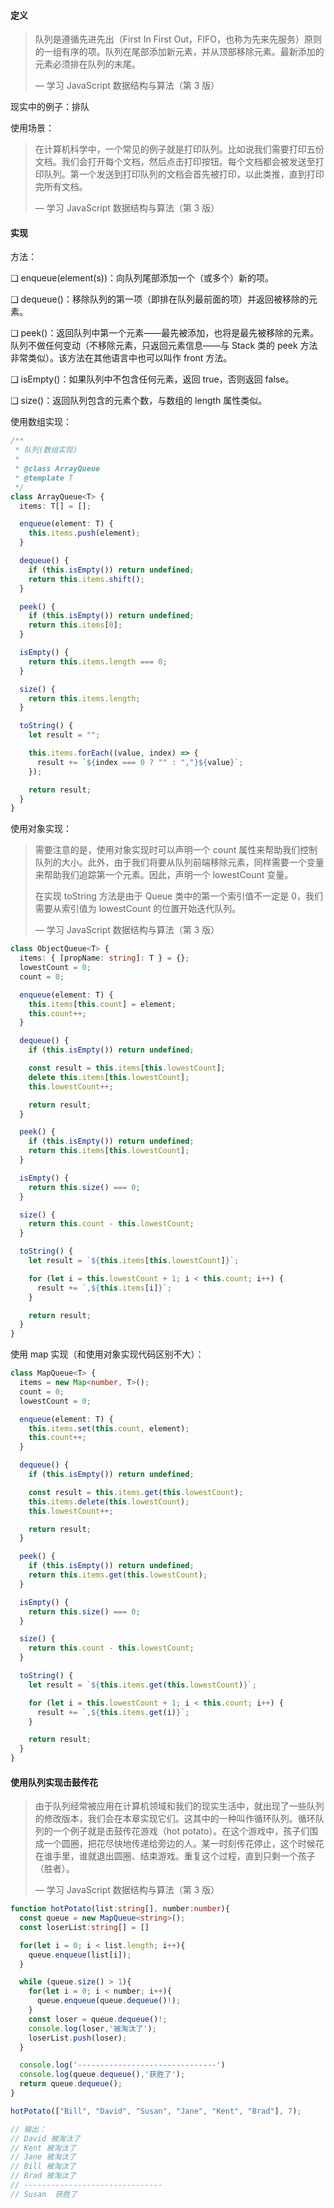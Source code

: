 #### 定义

> 队列是遵循先进先出（First In First Out，FIFO，也称为先来先服务）原则的一组有序的项。队列在尾部添加新元素，并从顶部移除元素。最新添加的元素必须排在队列的末尾。
>
> — 学习 JavaScript 数据结构与算法（第 3 版）

现实中的例子：排队

使用场景：

> 在计算机科学中，一个常见的例子就是打印队列。比如说我们需要打印五份文档。我们会打开每个文档，然后点击打印按钮。每个文档都会被发送至打印队列。第一个发送到打印队列的文档会首先被打印，以此类推，直到打印完所有文档。
>
> — 学习 JavaScript 数据结构与算法（第 3 版）

#### 实现

方法：

❑ enqueue(element(s))：向队列尾部添加一个（或多个）新的项。

❑ dequeue()：移除队列的第一项（即排在队列最前面的项）并返回被移除的元素。

❑ peek()：返回队列中第一个元素——最先被添加，也将是最先被移除的元素。队列不做任何变动（不移除元素，只返回元素信息——与 Stack 类的 peek 方法非常类似）。该方法在其他语言中也可以叫作 front 方法。

❑ isEmpty()：如果队列中不包含任何元素，返回 true，否则返回 false。

❑ size()：返回队列包含的元素个数，与数组的 length 属性类似。

使用数组实现：

```typescript
/**
 * 队列(数组实现)
 *
 * @class ArrayQueue
 * @template T
 */
class ArrayQueue<T> {
  items: T[] = [];

  enqueue(element: T) {
    this.items.push(element);
  }

  dequeue() {
    if (this.isEmpty()) return undefined;
    return this.items.shift();
  }

  peek() {
    if (this.isEmpty()) return undefined;
    return this.items[0];
  }

  isEmpty() {
    return this.items.length === 0;
  }

  size() {
    return this.items.length;
  }

  toString() {
    let result = "";

    this.items.forEach((value, index) => {
      result += `${index === 0 ? "" : ","}${value}`;
    });

    return result;
  }
}
```

使用对象实现：

> 需要注意的是，使用对象实现时可以声明一个 count 属性来帮助我们控制队列的大小。此外，由于我们将要从队列前端移除元素，同样需要一个变量来帮助我们追踪第一个元素。因此，声明一个 lowestCount 变量。
>
> 在实现 toString 方法是由于 Queue 类中的第一个索引值不一定是 0，我们需要从索引值为 lowestCount 的位置开始迭代队列。
>
> — 学习 JavaScript 数据结构与算法（第 3 版）

```typescript
class ObjectQueue<T> {
  items: { [propName: string]: T } = {};
  lowestCount = 0;
  count = 0;

  enqueue(element: T) {
    this.items[this.count] = element;
    this.count++;
  }

  dequeue() {
    if (this.isEmpty()) return undefined;

    const result = this.items[this.lowestCount];
    delete this.items[this.lowestCount];
    this.lowestCount++;

    return result;
  }

  peek() {
    if (this.isEmpty()) return undefined;
    return this.items[this.lowestCount];
  }

  isEmpty() {
    return this.size() === 0;
  }

  size() {
    return this.count - this.lowestCount;
  }

  toString() {
    let result = `${this.items[this.lowestCount]}`;

    for (let i = this.lowestCount + 1; i < this.count; i++) {
      result += `,${this.items[i]}`;
    }

    return result;
  }
}
```

使用 map 实现（和使用对象实现代码区别不大）：

```typescript
class MapQueue<T> {
  items = new Map<number, T>();
  count = 0;
  lowestCount = 0;

  enqueue(element: T) {
    this.items.set(this.count, element);
    this.count++;
  }

  dequeue() {
    if (this.isEmpty()) return undefined;

    const result = this.items.get(this.lowestCount);
    this.items.delete(this.lowestCount);
    this.lowestCount++;

    return result;
  }

  peek() {
    if (this.isEmpty()) return undefined;
    return this.items.get(this.lowestCount);
  }

  isEmpty() {
    return this.size() === 0;
  }

  size() {
    return this.count - this.lowestCount;
  }

  toString() {
    let result = `${this.items.get(this.lowestCount)}`;

    for (let i = this.lowestCount + 1; i < this.count; i++) {
      result += `,${this.items.get(i)}`;
    }

    return result;
  }
}
```

#### 使用队列实现击鼓传花

>由于队列经常被应用在计算机领域和我们的现实生活中，就出现了一些队列的修改版本，我们会在本章实现它们。这其中的一种叫作循环队列。循环队列的一个例子就是击鼓传花游戏（hot potato）。在这个游戏中，孩子们围成一个圆圈，把花尽快地传递给旁边的人。某一时刻传花停止，这个时候花在谁手里，谁就退出圆圈、结束游戏。重复这个过程，直到只剩一个孩子（胜者）。
> 
> — 学习 JavaScript 数据结构与算法（第 3 版）

```ts
function hotPotato(list:string[], number:number){
  const queue = new MapQueue<string>();
  const loserList:string[] = []

  for(let i = 0; i < list.length; i++){
    queue.enqueue(list[i]);
  }

  while (queue.size() > 1){
    for(let i = 0; i < number; i++){
      queue.enqueue(queue.dequeue()!);
    }
    const loser = queue.dequeue()!;
    console.log(loser,'被淘汰了');
    loserList.push(loser);
  }

  console.log('-------------------------------')
  console.log(queue.dequeue(),'获胜了');
  return queue.dequeue();
}

hotPotato(["Bill", "David", "Susan", "Jane", "Kent", "Brad"], 7);

// 输出：
// David 被淘汰了
// Kent 被淘汰了
// Jane 被淘汰了
// Bill 被淘汰了
// Brad 被淘汰了
// -------------------------------
// Susan  获胜了
```
